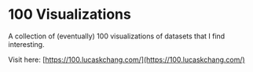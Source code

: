 # 100 Visualizations

A collection of (eventually) 100 visualizations of datasets that I find interesting.

Visit here: [https://100.lucaskchang.com/](https://100.lucaskchang.com/)
